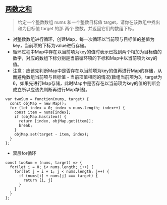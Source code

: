 ## [两数之和](https://leetcode.cn/problems/two-sum/)
> 给定一个整数数组 nums 和一个整数目标值 target，请你在该数组中找出 和为目标值 target  的那 两个 整数，并返回它们的数组下标。

- 对整数数组进行循环，创建Map，每一次循环以当前项与目标值的差值为key，当前项的下标为value进行存储。
- 循环过程中Map中存在以当前项为key的值时表示已找到两个相加为目标值的数字，对应的数组下标分别是当前循环项的下标和Map中以当前项为key的值。
- 注意：应该先判断Map中是否存在以当前项为key的值再进行Map的存储，从而避免数组当前项与目标值 - 当前项值相同的情况(数组当前项为3，target为6，如果先进行Map存储，此时Map中是否存在以当前项为key的值的判断会成立所以应该先判断再进行Map存储)。
```
var twoSum = function(nums, target) {
  const objMap = new Map();
  for (let index = 0; index < nums.length; index++) {
    const item = nums[index];
    if (objMap.has(item)) {
      return [index, objMap.get(item)];
      break;
    }
    objMap.set(target - item, index);
  }
};
```
- 双层for循环
```
const twoSum = (nums, target) => {
  for(let i = 0; i< nums.length; i++) {
    for(let j = i + 1; j < nums.length; j++) {
      if (nums[i] + nums[j] === target) {
        return [i, j]
      }
    } 
  }
};
```